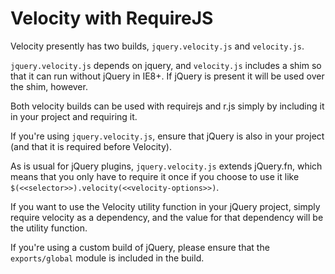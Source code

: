 Velocity with RequireJS
====

Velocity presently has two builds, `jquery.velocity.js` and `velocity.js`.

`jquery.velocity.js` depends on jquery, and `velocity.js` includes a shim so that it can run without jQuery in IE8+. If jQuery is present it will be used over the shim, however.

Both velocity builds can be used with requirejs and r.js simply by including it in your project and requiring it.

If you're using `jquery.velocity.js`, ensure that jQuery is also in your project (and that it is required before Velocity).

As is usual for jQuery plugins, `jquery.velocity.js` extends jQuery.fn, which means that you only have to require it once if you choose to use it like `$(<<selector>>).velocity(<<velocity-options>>)`.

If you want to use the Velocity utility function in your jQuery project, simply require velocity as a dependency, and the value for that dependency will be the utility function.

If you're using a custom build of jQuery, please ensure that the `exports/global` module is included in the build.